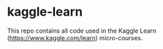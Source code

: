 # kaggle-learn
This repo contains all code used in the Kaggle Learn (https://www.kaggle.com/learn) micro-courses.
